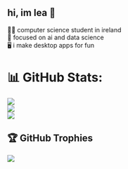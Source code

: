 ## hi, im lea 🤍
👩‍💻 computer science student in ireland <br/>
👾 focused on ai and data science <br/>
🖥️ i make desktop apps for fun  <br/>


# 📊 GitHub Stats:
![](https://github-readme-stats.vercel.app/api?username=bytelea&theme=onedark&hide_border=true&include_all_commits=true&count_private=false)<br/>
![](https://nirzak-streak-stats.vercel.app/?user=bytelea&theme=onedark&hide_border=true)<br/>
![](https://github-readme-stats.vercel.app/api/top-langs/?username=bytelea&theme=onedark&hide_border=true&include_all_commits=true&count_private=false&layout=compact)

## 🏆 GitHub Trophies
![](https://github-profile-trophy.vercel.app/?username=bytelea&theme=onedark&no-frame=false&no-bg=true&margin-w=4)

<!-- Proudly created with GPRM ( https://gprm.itsvg.in ) -->

